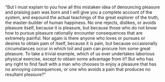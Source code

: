 "But I must explain to you how all this mistaken idea of denouncing pleasure and praising pain was 
born and I will give you a complete account of the system, and expound the actual teachings of the great 
explorer of the truth, the master-builder of human happiness. No one rejects, dislikes, or avoids pleasure 
itself, because it is pleasure, but because those who do not know how to pursue pleasure rationally encounter consequences that are extremely painful. Nor again is there anyone who loves or pursues or desires to obtain 
pain of itself, because it is pain, but because occasionally circumstances occur in which toil and pain can
procure him some great pleasure. To take a trivial example, which of us ever undertakes laborious physical
exercise, except to obtain some advantage from it? But who has any right to find fault with a man who 
chooses to enjoy a pleasure that has no annoying consequences, or one who avoids a pain that produces
no resultant pleasure?"